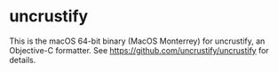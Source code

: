 # uncrustify

This is the macOS 64-bit binary (MacOS Monterrey) for uncrustify, an Objective-C formatter. See https://github.com/uncrustify/uncrustify for details.
